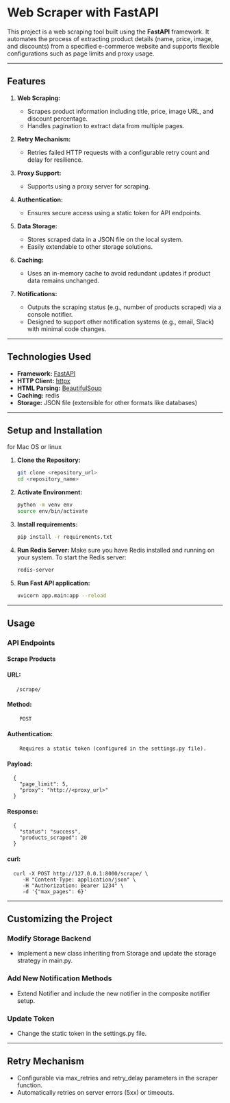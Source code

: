 # **Web Scraper with FastAPI**

This project is a web scraping tool built using the **FastAPI** framework. It automates the process of extracting product details (name, price, image, and discounts) from a specified e-commerce website and supports flexible configurations such as page limits and proxy usage.

---

## **Features**

1. **Web Scraping:**
   - Scrapes product information including title, price, image URL, and discount percentage.
   - Handles pagination to extract data from multiple pages.

2. **Retry Mechanism:**
   - Retries failed HTTP requests with a configurable retry count and delay for resilience.

3. **Proxy Support:**
   - Supports using a proxy server for scraping.

4. **Authentication:**
   - Ensures secure access using a static token for API endpoints.

5. **Data Storage:**
   - Stores scraped data in a JSON file on the local system.
   - Easily extendable to other storage solutions.

6. **Caching:**
   - Uses an in-memory cache to avoid redundant updates if product data remains unchanged.

7. **Notifications:**
   - Outputs the scraping status (e.g., number of products scraped) via a console notifier.
   - Designed to support other notification systems (e.g., email, Slack) with minimal code changes.

---

## **Technologies Used**

- **Framework:** [FastAPI](https://fastapi.tiangolo.com/)
- **HTTP Client:** [httpx](https://www.python-httpx.org/)
- **HTML Parsing:** [BeautifulSoup](https://www.crummy.com/software/BeautifulSoup/)
- **Caching:** redis
- **Storage:** JSON file (extensible for other formats like databases)

---

## **Setup and Installation**
for Mac OS or linux
1. **Clone the Repository:**
   ```bash
   git clone <repository_url>
   cd <repository_name>

2. **Activate Environment:**
   ```bash
   python -m venv env
   source env/bin/activate 

3. **Install requirements:**
   ```bash
   pip install -r requirements.txt

4. **Run Redis Server:**
   Make sure you have Redis installed and running on your system. To start the Redis server:
    ```bash
    redis-server

4. **Run Fast API application:**
   ```bash
   uvicorn app.main:app --reload

---

## **Usage**
### **API Endpoints**
#### **Scrape Products**
#### **URL**:
       /scrape/
#### **Method**: 
        POST
#### **Authentication**: 
        Requires a static token (configured in the settings.py file).
#### **Payload**: 
      {
        "page_limit": 5,
        "proxy": "http://<proxy_url>"
      }
#### **Response**:
      {
        "status": "success",
        "products_scraped": 20
      }
#### **curl**:
      curl -X POST http://127.0.0.1:8000/scrape/ \
         -H "Content-Type: application/json" \
         -H "Authorization: Bearer 1234" \
         -d '{"max_pages": 6}'

---

## **Customizing the Project**
### **Modify Storage Backend**
* Implement a new class inheriting from Storage and update the storage strategy in main.py.
### **Add New Notification Methods**
* Extend Notifier and include the new notifier in the composite notifier setup.
### **Update Token**
* Change the static token in the settings.py file.
---

## **Retry Mechanism**
* Configurable via max_retries and retry_delay parameters in the scraper function.
* Automatically retries on server errors (5xx) or timeouts.

